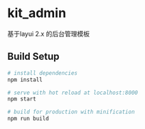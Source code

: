 # kit_admin
基于layui 2.x 的后台管理模板

## Build Setup

``` bash
# install dependencies
npm install

# serve with hot reload at localhost:8000
npm start

# build for production with minification
npm run build

```